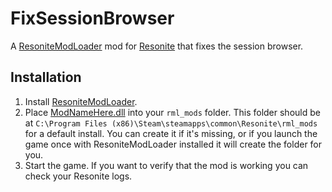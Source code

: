 # FixSessionBrowser

A [ResoniteModLoader](https://github.com/resonite-modding-group/ResoniteModLoader) mod for [Resonite](https://resonite.com/) that fixes the session browser.

## Installation
1. Install [ResoniteModLoader](https://github.com/resonite-modding-group/ResoniteModLoader).
1. Place [ModNameHere.dll](https://github.com/Nytra/ResoniteFixSessionBrowser/releases/latest/download/FixSessionBrowser.dll) into your `rml_mods` folder. This folder should be at `C:\Program Files (x86)\Steam\steamapps\common\Resonite\rml_mods` for a default install. You can create it if it's missing, or if you launch the game once with ResoniteModLoader installed it will create the folder for you.
1. Start the game. If you want to verify that the mod is working you can check your Resonite logs.
